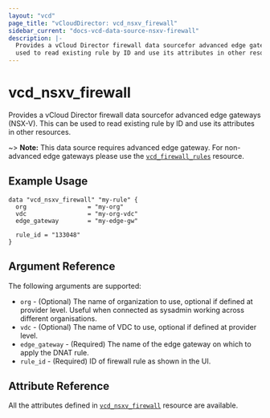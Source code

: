 ```yaml
---
layout: "vcd"
page_title: "vCloudDirector: vcd_nsxv_firewall"
sidebar_current: "docs-vcd-data-source-nsxv-firewall"
description: |-
  Provides a vCloud Director firewall data sourcefor advanced edge gateways (NSX-V). This can be
  used to read existing rule by ID and use its attributes in other resources.
---
```


# vcd\_nsxv\_firewall

Provides a vCloud Director firewall data sourcefor advanced edge gateways (NSX-V). This can be
used to read existing rule by ID and use its attributes in other resources.

~> **Note:** This data source requires advanced edge gateway. For non-advanced edge gateways please
use the [`vcd_firewall_rules`](/docs/providers/vcd/r/firewall_rules.html) resource.

## Example Usage

```hcl
data "vcd_nsxv_firewall" "my-rule" {
  org                 = "my-org"
  vdc                 = "my-org-vdc"
  edge_gateway        = "my-edge-gw"

  rule_id = "133048"
}
```

## Argument Reference

The following arguments are supported:

* `org` - (Optional) The name of organization to use, optional if defined at provider level. Useful when connected as sysadmin working across different organisations.
* `vdc` - (Optional) The name of VDC to use, optional if defined at provider level.
* `edge_gateway` - (Required) The name of the edge gateway on which to apply the DNAT rule.
* `rule_id` - (Required) ID of firewall rule as shown in the UI.

## Attribute Reference

All the attributes defined in [`vcd_nsxv_firewall`](/docs/providers/vcd/r/nsxv_firewall.html)
resource are available.
